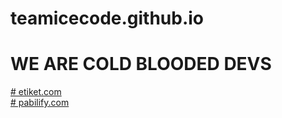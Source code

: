 # teamicecode.github.io
<html>
<body>
<h1> WE ARE COLD BLOODED DEVS </h1>
  <dt>
  <a href="https://teamicecode.github.io/etiket.com/home"># etiket.com </a>
  </dt>
    <dt>
  <a href="https://teamicecode.github.io/etiket.com/home"># pabilify.com </a>
  </dt>
</body>
</html>
